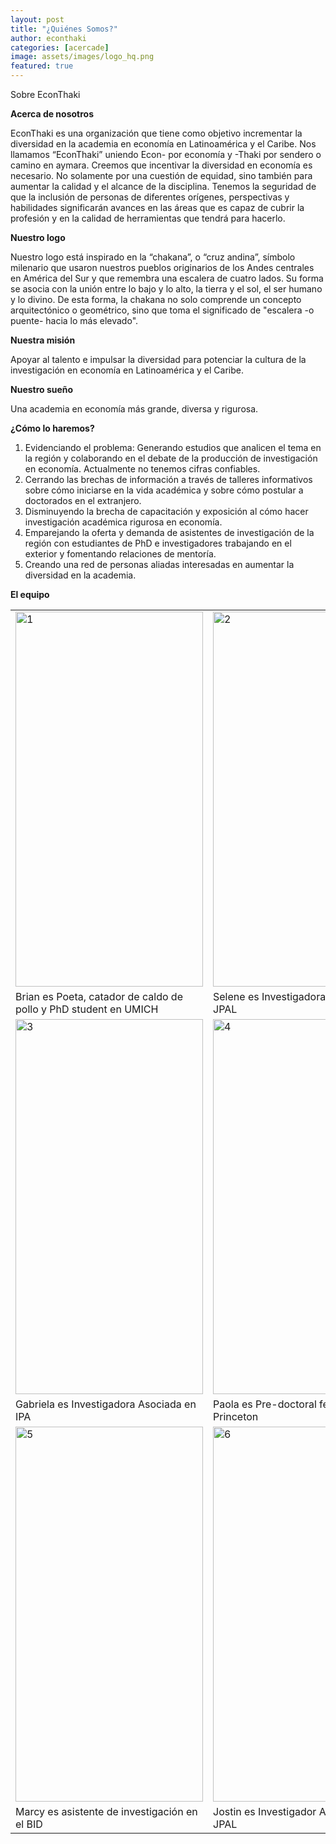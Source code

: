 ```yaml
---
layout: post
title: "¿Quiénes Somos?"
author: econthaki
categories: [acercade]
image: assets/images/logo_hq.png
featured: true
---
```

Sobre EconThaki

**Acerca de nosotros**

EconThaki es una organización que tiene como objetivo incrementar la diversidad en la academia en economía en Latinoamérica y el Caribe.  Nos llamamos “EconThaki” uniendo Econ- por economía y -Thaki por sendero o camino en aymara. Creemos que incentivar la diversidad en economía es necesario. No solamente por una cuestión de equidad, sino también para aumentar la calidad y el alcance de la disciplina. Tenemos la seguridad de que la inclusión de personas de diferentes orígenes, perspectivas y habilidades significarán avances en las áreas que es capaz de cubrir la profesión y en la calidad de herramientas que tendrá para hacerlo.

**Nuestro logo**

Nuestro logo está inspirado en la “chakana”, o “cruz andina”, símbolo milenario que usaron nuestros pueblos originarios de los Andes centrales en América del Sur y que remembra una escalera de cuatro lados. Su forma se asocia con la unión entre lo bajo y lo alto, la tierra y el sol, el ser humano y lo divino. De esta forma, la chakana no solo comprende un concepto arquitectónico o geométrico, sino que toma el significado de "escalera -o puente- hacia lo más elevado". 


**Nuestra misión**

Apoyar al talento e impulsar la diversidad para potenciar la cultura de la investigación en economía en Latinoamérica y el Caribe.

**Nuestro sueño**

Una academia en economía más grande, diversa y rigurosa.

**¿Cómo lo haremos?**

1. Evidenciando el problema: Generando estudios que analicen el tema en la región y colaborando en el debate de la producción de investigación en economía. Actualmente no tenemos cifras confiables.
2. Cerrando las brechas de información a través de talleres informativos sobre cómo iniciarse en la vida académica y sobre cómo postular a doctorados en el extranjero.
3. Disminuyendo la brecha de capacitación y exposición al cómo hacer investigación académica rigurosa en economía.
4. Emparejando la oferta y demanda de asistentes de investigación de la región con estudiantes de PhD e investigadores trabajando en el exterior y fomentando relaciones de mentoría.
5. Creando una red de personas aliadas interesadas en aumentar la diversidad en la academia.

**El equipo**


<table align="center">
  <tr>
    <td><img src="{{ site.baseurl }}/assets/images/brian.PNG"  alt="1" width = 300px height = 600px ></td>
    <td><img src="{{ site.baseurl }}/assets/images/selene.PNG" alt="2" width = 300px height = 600px></td>
  </tr> 
  <tr>
    <td>Brian es Poeta, catador de caldo de pollo y PhD student en UMICH</td>
    <td>Selene es Investigadora Asociada en JPAL</td>
  </tr>   
  <tr>
    <td><img src="{{ site.baseurl }}/assets/images/gablecaro.PNG" alt="3" width = 300px height = 600px></td>
    <td><img src="{{ site.baseurl }}/assets/images/paola.PNG" alt="4" width = 300px height = 600px></td>
  </tr>   
  <tr>      
    <td>Gabriela es Investigadora Asociada en IPA</td>
    <td>Paola es Pre-doctoral fellow en Princeton</td>
  </tr> 
  <tr>
      <td><img src="{{ site.baseurl }}/assets/images/o_marcy.jpg" alt="5" width = 300px height = 600px></td>      
      <td><img src="{{ site.baseurl }}/assets/images/jostin.PNG" alt="6" width = 300px height = 600px> </td> 
  </tr>
  <tr>
    <td>Marcy es asistente de investigación en el BID</td>
    <td>Jostin es Investigador Asociado en JPAL</td>
  </tr>   
</table>
